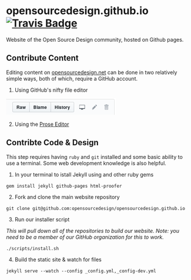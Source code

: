 # opensourcedesign.github.io [![Travis Badge](https://travis-ci.org/opensourcedesign/opensourcedesign.github.io.svg)](https://travis-ci.org/opensourcedesign/opensourcedesign.github.io)

Website of the Open Source Design community, hosted on Github pages.

## Contribute Content

Editing content on [opensourcedesign.net][osd-net] can be done in two relatively 
simple ways, both of which, require a GitHub account.

1. Using GitHub's nifty file editor

![Github file tools](images/github-file-tools.png)

2. Using the [Prose Editor](http://edit.opensourcedesign.net) 

## Contribte Code & Design

This step requires having `ruby` and `git` installed and some basic ability to
use a terminal. Some web development knowledge is also helpful.

1. In your terminal to istall Jekyll using and other ruby gems

```
gem install jekyll github-pages html-proofer
```

2. Fork and clone the main website repository

```
git clone git@github.com:opensourcedesign/opensourcedesign.github.io
```

3. Run our installer script

*This will pull down all of the repositories to build our website. Note:
you need to be a member of our GitHub organization for this to work.*

```
./scripts/install.sh 
```

4. Build the static site & watch for files 

```
jekyll serve --watch --config _config.yml,_config-dev.yml
```

[osd-net]: http://opensourcedesign.net "Open Source Design"
